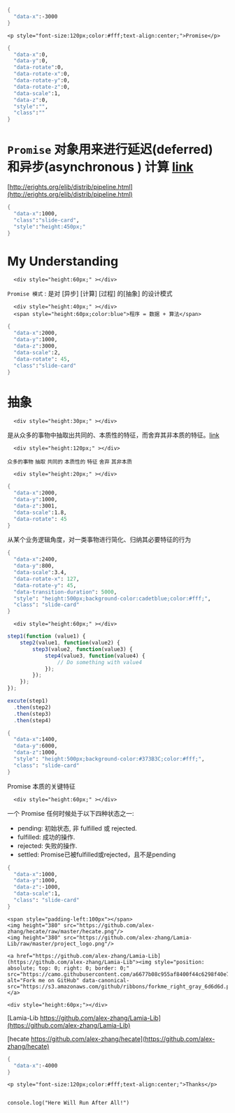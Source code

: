 ```meta
{
  "data-x":-3000
}
```

```embed-html
<p style="font-size:120px;color:#fff;text-align:center;">Promise</p>
```

```meta
{
  "data-x":0,
  "data-y":0,
  "data-rotate":0,
  "data-rotate-x":0,
  "data-rotate-y":0,
  "data-rotate-z":0,
  "data-scale":1,
  "data-z":0,
  "style":"",
  "class":""
}
```
`Promise` 对象用来进行延迟(deferred) 和异步(asynchronous ) 计算 [link](https://developer.mozilla.org/zh-CN/docs/Web/JavaScript/Reference/Global_Objects/Promise)
==============================

[http://erights.org/elib/distrib/pipeline.html](http://erights.org/elib/distrib/pipeline.html)


```meta
{
  "data-x":1000,
  "class":"slide-card",
  "style":"height:450px;"
}
```
My Understanding
=============================
```embed-html
  <div style="height:60px;" ></div>
```
`Promise 模式` : 是对 [异步] [计算] [过程] 的[抽象] 的设计模式

```embed-html
  <div style="height:40px;" ></div>
  <span style="height:60px;color:blue">程序 = 数据 + 算法</span>
```

```meta
{
  "data-x":2000,
  "data-y":1000,
  "data-z":3000,
  "data-scale":2,
  "data-rotate": 45,
  "class":"slide-card"
}
```
抽象
====================
```embed-html
  <div style="height:30px;" ></div>
```

是从众多的事物中抽取出共同的、本质性的特征，而舍弃其非本质的特征。[link](http://baike.baidu.com/subview/5293/11100825.htm)

```embed-html
  <div style="height:120px;" ></div>
```

`众多的事物` `抽取` `共同的` `本质性的` `特征` `舍弃` `其非本质`

```embed-html
  <div style="height:20px;" ></div>
```

```meta
{
  "data-x":2000,
  "data-y":1000,
  "data-z":3001,
  "data-scale":1.8,
  "data-rotate": 45
}
```

从某个业务逻辑角度，对一类事物进行简化、归纳其必要特征的行为

```meta
{
  "data-x":2400,
  "data-y":800,
  "data-scale":3.4,
  "data-rotate-x": 127,
  "data-rotate-y": 45,
  "data-transition-duration": 5000,
  "style": "height:500px;background-color:cadetblue;color:#fff;",
  "class": "slide-card"
}
```

```embed-html
  <div style="height:60px;" ></div>
```

```javascript
step1(function (value1) {
    step2(value1, function(value2) {
        step3(value2, function(value3) {
            step4(value3, function(value4) {
                // Do something with value4
            });
        });
    });
});
```

```javascript
excute(step1)
  .then(step2)
  .then(step3)
  .then(step4) 
```


```meta
{
  "data-x":1400,
  "data-y":6000,
  "data-z":1000,
  "style": "height:500px;background-color:#373B3C;color:#fff;",
  "class": "slide-card"
}
```
Promise 本质的关键特征

```embed-html
  <div style="height:60px;" ></div>
```

一个 Promise 任何时候处于以下四种状态之一:
+ pending: 初始状态, 非 fulfilled 或 rejected.
+ fulfilled: 成功的操作.
+ rejected: 失败的操作.
+ settled: Promise已被fulfilled或rejected，且不是pending


```meta
{
  "data-x":1000,
  "data-y":1000,
  "data-z":-1000,
  "data-scale":1,
  "class": "slide-card"
}
```

```embed-html
<span style="padding-left:100px"></span>
<img height="380" src="https://github.com/alex-zhang/hecate/raw/master/hecate.png"/>
<img height="380" src="https://github.com/alex-zhang/Lamia-Lib/raw/master/project_logo.png"/>

<a href="https://github.com/alex-zhang/Lamia-Lib](https://github.com/alex-zhang/Lamia-Lib"><img style="position: absolute; top: 0; right: 0; border: 0;" src="https://camo.githubusercontent.com/a6677b08c955af8400f44c6298f40e7d19cc5b2d/68747470733a2f2f73332e616d617a6f6e6177732e636f6d2f6769746875622f726962626f6e732f666f726b6d655f72696768745f677261795f3664366436642e706e67" alt="Fork me on GitHub" data-canonical-src="https://s3.amazonaws.com/github/ribbons/forkme_right_gray_6d6d6d.png"></a>

<div style="height:60px;"></div>
```

[Lamia-Lib    https://github.com/alex-zhang/Lamia-Lib](https://github.com/alex-zhang/Lamia-Lib)

[hecate       https://github.com/alex-zhang/hecate](https://github.com/alex-zhang/hecate)


























```meta
{
  "data-x":-4000
}
```

```embed-html
<p style="font-size:120px;color:#fff;text-align:center;">Thanks</p>
```



```meta-end
```

```embed-js
console.log("Here Will Run After All!")
```